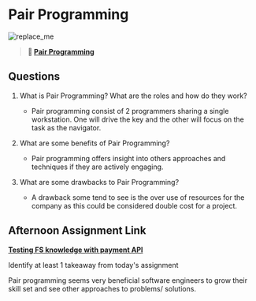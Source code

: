 # Pair Programming

![replace_me](https://codeworks.blob.core.windows.net/public/assets/img/illustrations/placeholder.svg)

> **📖 [Pair Programming](https://codeworksacademy.com/fs-student-guide/resources/wk7/01-Pair-Programming)**

## Questions

1. What is Pair Programming? What are the roles and how do they work?

   - Pair programming consist of 2 programmers sharing a single workstation. One will drive the key and the other will focus on the task as the navigator.

2. What are some benefits of Pair Programming?

   - Pair programming offers insight into others approaches and techniques if they are actively engaging.

3. What are some drawbacks to Pair Programming?
   - A drawback some tend to see is the over use of resources for the company as this could be considered double cost for a project.

## Afternoon Assignment Link

**[Testing FS knowledge with payment API](https://github.com/gp3r3z/vue-paymentApp.git)**

Identify at least 1 takeaway from today's assignment

Pair programming seems very beneficial software engineers to grow their skill set and see other approaches to problems/ solutions.
